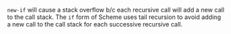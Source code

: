 `new-if` will cause a stack overflow b/c each recursive call will add a new call to the call stack.
The `if` form of Scheme uses tail recursion to avoid adding a new call to the call stack for each
successive recursive call.

